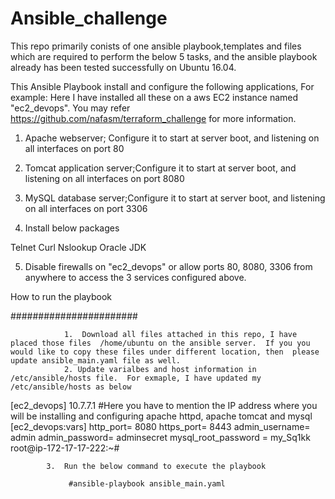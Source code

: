 # Ansible_challenge

  This repo primarily conists of one ansible playbook,templates and files which are required to perform the below 5 tasks, and the ansible playbook already has been tested successfully on Ubuntu 16.04. 

  This Ansible Playbook install and configure the following applications, For example: Here  I have installed all these on a aws EC2  instance named "ec2_devops".  You may refer https://github.com/nafasm/terraform_challenge for more information. 

1.  Apache webserver; Configure it to start at server boot, and listening on all interfaces on port 80

2. Tomcat application server;Configure it to start at server boot, and listening on all interfaces on port 8080

3. MySQL database server;Configure it to start at server boot, and listening on all interfaces on port 3306

4. Install below packages

  Telnet
  Curl
  Nslookup
  Oracle JDK
  
5. Disable firewalls on "ec2_devops" or allow ports 80, 8080, 3306 from anywhere to access the 3 services configured above. 

How to run the playbook 

#######################

                1.  Download all files attached in this repo, I have placed those files  /home/ubuntu on the ansible server.  If you you would like to copy these files under different location, then  please update ansible_main.yaml file as well.
                2. Update varialbes and host information in /etc/ansible/hosts file.  For exmaple, I have updated my /etc/ansible/hosts as below 

[ec2_devops]
10.7.7.1 #Here you have to mention the IP address where you will be installing and configuring apache httpd, apache tomcat and mysql
[ec2_devops:vars]
http_port= 8080
https_port= 8443
admin_username= admin
admin_password= adminsecret
mysql_root_password = my_Sq1kk
root@ip-172-17-17-222:~#

            3.  Run the below command to execute the playbook
            
                 #ansible-playbook ansible_main.yaml
                 
                 
